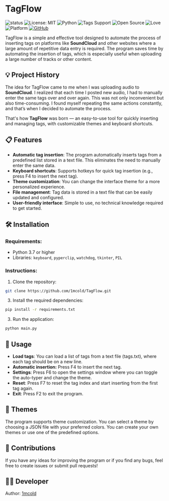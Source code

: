 # TagFlow
![status](https://img.shields.io/badge/status-beta-yellow)
![License: MIT](https://img.shields.io/badge/License-MIT-blue.svg)
![Python](https://img.shields.io/badge/Made%20with-Python-3776AB?logo=python&logoColor=white)
![Tags Support](https://img.shields.io/badge/Supports-Auto%20Tagging-green)
![Open Source](https://badgen.net/badge/Open%20Source/Yes/green)
![Love](https://img.shields.io/badge/Made%20with-%E2%9D%A4-red)
![Platform](https://img.shields.io/badge/Platform-Windows%20%7C%20Linux%20%7C%20macOS-red)
[![GitHub](https://img.shields.io/badge/GitHub-Profile-181717?logo=github)](https://github.com/1mcold)

TagFlow is a simple and effective tool designed to automate the process of inserting tags on platforms like **SoundCloud** and other websites where a large amount of repetitive data entry is required. The program saves time by automating the insertion of tags, which is especially useful when uploading a large number of tracks or other content.

## 💡 Project History

The idea for TagFlow came to me when I was uploading audio to **SoundCloud**. I realized that each time I posted new audio, I had to manually enter the same tags over and over again. This was not only inconvenient but also time-consuming. I found myself repeating the same actions constantly, and that’s when I decided to automate the process.

That's how **TagFlow** was born — an easy-to-use tool for quickly inserting and managing tags, with customizable themes and keyboard shortcuts.

## 📋 Features

- **Automatic tag insertion**: The program automatically inserts tags from a predefined list stored in a text file. This eliminates the need to manually enter the same data.
- **Keyboard shortcuts**: Supports hotkeys for quick tag insertion (e.g., press F4 to insert the next tag).
- **Theme customization**: You can change the interface theme for a more personalized experience.
- **File management**: Tag data is stored in a text file that can be easily updated and configured.
- **User-friendly interface**: Simple to use, no technical knowledge required to get started.

## 🛠 Installation

### Requirements:

- Python 3.7 or higher
- Libraries: `keyboard`, `pyperclip`, `watchdog`, `tkinter`, `PIL`

### Instructions:

1. Clone the repository:
```bash
git clone https://github.com/1mcold/TagFlow.git
```
3. Install the required dependencies:
  ```bash
  pip install -r requirements.txt
  ```
3. Run the application:
  ```bash
  python main.py
  ```

## 🔧 Usage
- **Load tags**: You can load a list of tags from a text file (tags.txt), where each tag should be on a new line.
- **Automatic insertion:** Press F4 to insert the next tag.
- **Settings**: Press F6 to open the settings window where you can toggle the auto-typer and change the theme.
- **Reset**: Press F7 to reset the tag index and start inserting from the first tag again.
- **Exit**: Press F2 to exit the program.

## 🎨 Themes
The program supports theme customization. You can select a theme by choosing a JSON file with your preferred colors. You can create your own themes or use one of the predefined options.





## 🤝 Contributions
If you have any ideas for improving the program or if you find any bugs, feel free to create issues or submit pull requests!

## 🧑‍💻 Developer
Author: [1mcold](https://github.com/1mcold)
